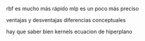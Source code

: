rbf es mucho más rápido
mlp es un poco más preciso

ventajas y desventajas
diferencias conceptuales

hay que saber bien kernels
ecuacion de hiperplano
